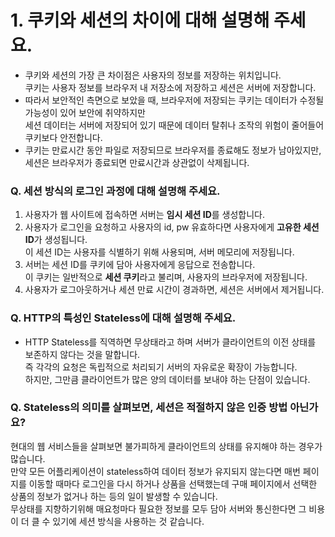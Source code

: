 # 1. 쿠키와 세션의 차이에 대해 설명해 주세요.

- 쿠키와 세션의 가장 큰 차이점은 사용자의 정보를 저장하는 위치입니다. <br>
쿠키는 사용자 정보를 브라우저 내 저장소에 저장하고 세션은 서버에 저장합니다.
- 따라서 보안적인 측면으로 보았을 때, 브라우저에 저장되는 쿠키는 데이터가 수정될 가능성이 있어 보안에 취약하지만<br>세션 데이터는 서버에 저장되어 있기 때문에 데이터 탈취나 조작의 위험이 줄어들어 쿠키보다 안전합니다.
- 쿠키는 만료시간 동안 파일로 저장되므로 브라우저를 종료해도 정보가 남아있지만,<br> 세션은 브라우저가 종료되면 만료시간과 상관없이 삭제됩니다.

### Q. 세션 방식의 로그인 과정에 대해 설명해 주세요.

1. 사용자가 웹 사이트에 접속하면 서버는 **임시 세션 ID**를 생성합니다.
2. 사용자가 로그인을 요청하고 사용자의 id, pw 유효하다면 사용자에게 **고유한 세션 ID**가 생성됩니다. <br>이 세션 ID는 사용자를 식별하기 위해 사용되며, 서버 메모리에 저장됩니다.
3. 서버는 세션 ID를 쿠키에 담아 사용자에게 응답으로 전송합니다. <br>이 쿠키는 일반적으로 **세션 쿠키**라고 불리며, 사용자의 브라우저에 저장됩니다.
4. 사용자가 로그아웃하거나 세션 만료 시간이 경과하면, 세션은 서버에서 제거됩니다.

### Q. HTTP의 특성인 Stateless에 대해 설명해 주세요.

- HTTP Stateless를 직역하면 무상태라고 하며 서버가 클라이언트의 이전 상태를 보존하지 않다는 것을 말합니다.<br>즉 각각의 요청은 독립적으로 처리되기 서버의 자유로운 확장이 가능합니다.<br>하지만, 그만큼 클라이언트가 많은 양의 데이터를 보내야 하는 단점이 있습니다.

### Q. Stateless의 의미를 살펴보면, 세션은 적절하지 않은 인증 방법 아닌가요?

현대의 웹 서비스들을 살펴보면 불가피하게 클라이언트의 상태를 유지해야 하는 경우가 많습니다. <br>
만약 모든 어플리케이션이 stateless하여 데이터 정보가 유지되지 않는다면 매번 페이지를 이동할 때마다 로그인을 다시 하거나 상품을 선택했는데 구매 페이지에서 선택한 상품의 정보가 없거나 하는 등의 일이 발생할 수 있습니다.
<br>무상태를 지향하기위해 매요청마다 필요한 정보를 모두 담아 서버와 통신한다면 그 비용이 더 클 수 있기에 세션 방식을 사용하는 것 같습니다.
